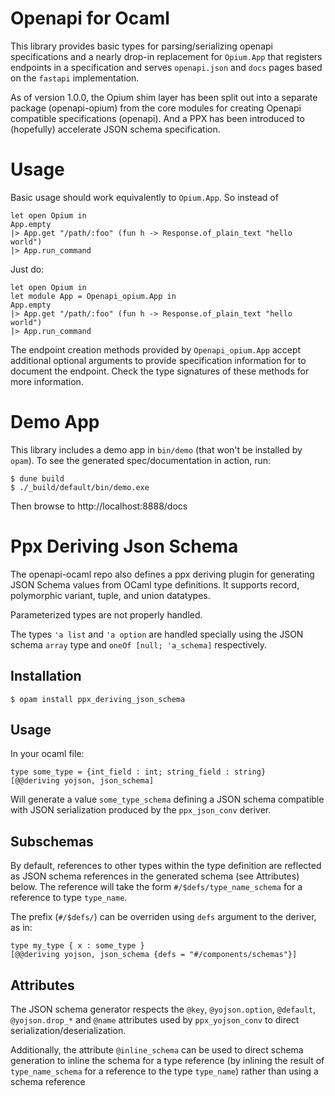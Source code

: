 Openapi for Ocaml
=================

This library provides basic types for parsing/serializing openapi
specifications and a nearly drop-in replacement for `Opium.App` that
registers endpoints in a specification and serves `openapi.json` and
`docs` pages based on the `fastapi` implementation.

As of version 1.0.0, the Opium shim layer has been split out into a
separate package (openapi-opium) from the core modules for creating
Openapi compatible specifications (openapi). And a PPX has been
introduced to (hopefully) accelerate JSON schema specification.

Usage
=====

Basic usage should work equivalently to `Opium.App`. So instead of
```
let open Opium in
App.empty
|> App.get "/path/:foo" (fun h -> Response.of_plain_text "hello world")
|> App.run_command
```

Just do:
```
let open Opium in
let module App = Openapi_opium.App in
App.empty
|> App.get "/path/:foo" (fun h -> Response.of_plain_text "hello world")
|> App.run_command
```

The endpoint creation methods provided by `Openapi_opium.App` accept
additional optional arguments to provide specification information for
to document the endpoint. Check the type signatures of these methods
for more information.

Demo App
========
This library includes a demo app in `bin/demo` (that won't be installed
by `opam`). To see the generated spec/documentation in action, run:
```
$ dune build
$ ./_build/default/bin/demo.exe
```
Then browse to http://localhost:8888/docs

Ppx Deriving Json Schema
========================

The openapi-ocaml repo also defines a ppx deriving plugin for
generating JSON Schema values from OCaml type definitions. It supports
record, polymorphic variant, tuple, and union datatypes.

Parameterized types are not properly handled.

The types `'a list` and `'a option` are handled specially using the
JSON schema `array` type and `oneOf [null; 'a_schema]` respectively.

## Installation

```
$ opam install ppx_deriving_json_schema
```

## Usage

In your ocaml file:
```
type some_type = {int_field : int; string_field : string}
[@@deriving yojson, json_schema]
```

Will generate a value `some_type_schema` defining a JSON schema
compatible with JSON serialization produced by the `ppx_json_conv`
deriver.

## Subschemas

By default, references to other types within the type definition are
reflected as JSON schema references in the generated schema (see
Attributes) below. The reference will take the form
`#/$defs/type_name_schema` for a reference to type `type_name`.

The prefix (`#/$defs/`) can be overriden using `defs` argument to the
deriver, as in:
```
type my_type { x : some_type }
[@@deriving yojson, json_schema {defs = "#/components/schemas"}]
```

## Attributes

The JSON schema generator respects the `@key`, `@yojson.option`,
`@default`, `@yojson.drop_*` and `@name` attributes used by
`ppx_yojson_conv` to direct serialization/deserialization.

Additionally, the attribute `@inline_schema` can be used to direct
schema generation to inline the schema for a type reference (by
inlining the result of `type_name_schema` for a reference to the type
`type_name`) rather than using a schema reference
